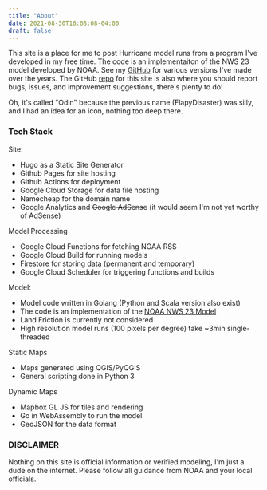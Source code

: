 ```yaml
---
title: "About"
date: 2021-08-30T16:08:08-04:00
draft: false
---
```


This site is a place for me to post Hurricane model runs from a program I've developed in my free time.  The code is an implementaiton of the NWS 23 model developed by NOAA.  See my [GitHub](https://github.com/cliftbar) for various versions I've made over the years.  The GitHub [repo](https://github.com/cliftbar/godin) for this site is also where you should report bugs, issues, and improvement suggestions, there's plenty to do!

Oh, it's called "Odin" because the previous name (FlapyDisaster) was silly, and I had an idea for an icon, nothing too deep there.

### Tech Stack
Site:
- Hugo as a Static Site Generator
- Github Pages for site hosting
- Github Actions for deployment
- Google Cloud Storage for data file hosting
- Namecheap for the domain name
- Google Analytics and ~~Google AdSense~~ (it would seem I'm not yet worthy of AdSense)

Model Processing
- Google Cloud Functions for fetching NOAA RSS
- Google Cloud Build for running models
- Firestore for storing data (permanent and temporary)
- Google Cloud Scheduler for triggering functions and builds

Model:
- Model code written in Golang (Python and Scala version also exist)
- The code is an implementation of the [NOAA NWS 23 Model](https://repository.library.noaa.gov/view/noaa/6948)
- Land Friction is currently not considered
- High resolution model runs (100 pixels per degree) take ~3min single-threaded

Static Maps
- Maps generated using QGIS/PyQGIS
- General scripting done in Python 3

Dynamic Maps
- Mapbox GL JS for tiles and rendering
- Go in WebAssembly to run the model
- GeoJSON for the data format

### DISCLAIMER
Nothing on this site is official information or verified modeling, I'm just a dude on the internet.  Please follow all guidance from NOAA and your local officials.
